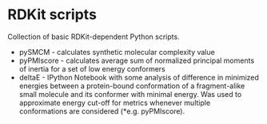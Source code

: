 # RDKit scripts

Collection of basic RDKit-dependent Python scripts.

* pySMCM - calculates synthetic molecular complexity value
* pyPMIscore - calculates average sum of normalized principal moments of inertia for a set of low energy conformers
* deltaE - IPython Notebook with some analysis of difference in minimized energies between a protein-bound conformation of a fragment-alike small molecule and its conformer with minimal energy. Was used to approximate energy cut-off for metrics whenever multiple conformations are considered (*e.g. pyPMIscore).
